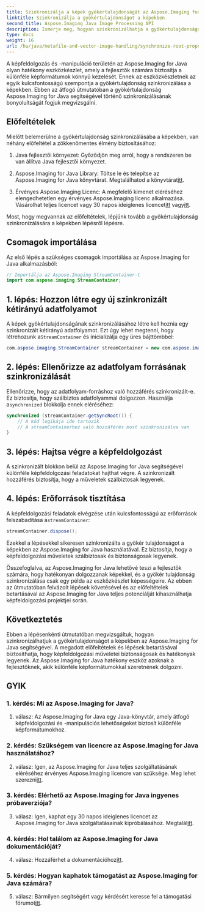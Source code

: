 ```yaml
---
title: Szinkronizálja a képek gyökértulajdonságát az Aspose.Imaging for Java programmal
linktitle: Szinkronizálja a gyökértulajdonságot a képekben
second_title: Aspose.Imaging Java Image Processing API
description: Ismerje meg, hogyan szinkronizálhatja a gyökértulajdonságot a képekben az Aspose.Imaging for Java segítségével. Ezzel a lépésenkénti útmutatóval biztosíthatja a cérnabiztos képfeldolgozást.
type: docs
weight: 16
url: /hu/java/metafile-and-vector-image-handling/synchronize-root-property-in-images/
---
```

A képfeldolgozás és -manipuláció területén az Aspose.Imaging for Java olyan hatékony eszközkészlet, amely a fejlesztők számára biztosítja a különféle képformátumok könnyű kezelését. Ennek az eszközkészletnek az egyik kulcsfontosságú szempontja a gyökértulajdonság szinkronizálása a képekben. Ebben az átfogó útmutatóban a gyökértulajdonság Aspose.Imaging for Java segítségével történő szinkronizálásának bonyolultságát fogjuk megvizsgálni.

## Előfeltételek

Mielőtt belemerülne a gyökértulajdonság szinkronizálásába a képekben, van néhány előfeltétel a zökkenőmentes élmény biztosításához:

1. Java fejlesztői környezet: Győződjön meg arról, hogy a rendszeren be van állítva Java fejlesztői környezet.

2.  Aspose.Imaging for Java Library: Töltse le és telepítse az Aspose.Imaging for Java könyvtárat. Megtalálhatod a könyvtárat[itt](https://releases.aspose.com/imaging/java/).

3. Érvényes Aspose.Imaging Licenc: A megfelelő kimenet eléréséhez elengedhetetlen egy érvényes Aspose.Imaging licenc alkalmazása. Vásárolhat teljes licencet vagy 30 napos ideiglenes licencet[itt](https://purchase.aspose.com/buy) vagy[itt](https://purchase.aspose.com/temporary-license/).

Most, hogy megvannak az előfeltételek, lépjünk tovább a gyökértulajdonság szinkronizálására a képekben lépésről lépésre.

## Csomagok importálása

Az első lépés a szükséges csomagok importálása az Aspose.Imaging for Java alkalmazásból:

```java
// Importálja az Aspose.Imaging StreamContainer-t
import com.aspose.imaging.StreamContainer;
```

## 1. lépés: Hozzon létre egy új szinkronizált kétirányú adatfolyamot

 A képek gyökértulajdonságának szinkronizálásához létre kell hoznia egy szinkronizált kétirányú adatfolyamot. Ezt úgy lehet megtenni, hogy létrehozunk a`StreamContainer` és inicializálja egy üres bájttömbbel:

```java
com.aspose.imaging.StreamContainer streamContainer = new com.aspose.imaging.StreamContainer(new java.io.ByteArrayInputStream(new byte[0]));
```

## 2. lépés: Ellenőrizze az adatfolyam forrásának szinkronizálását

 Ellenőrizze, hogy az adatfolyam-forráshoz való hozzáférés szinkronizált-e. Ez biztosítja, hogy szálbiztos adatfolyammal dolgozzon. Használja a`synchronized` blokkolja ennek eléréséhez:

```java
synchronized (streamContainer.getSyncRoot()) {
    // A kód logikája ide tartozik
    // A streamContainerhez való hozzáférés most szinkronizálva van
}
```

## 3. lépés: Hajtsa végre a képfeldolgozást

A szinkronizált blokkon belül az Aspose.Imaging for Java segítségével különféle képfeldolgozási feladatokat hajthat végre. A szinkronizált hozzáférés biztosítja, hogy a műveletek szálbiztosak legyenek.

## 4. lépés: Erőforrások tisztítása

 A képfeldolgozási feladatok elvégzése után kulcsfontosságú az erőforrások felszabadítása a`streamContainer`:

```java
streamContainer.dispose();
```

Ezekkel a lépésekkel sikeresen szinkronizálta a gyökér tulajdonságot a képekben az Aspose.Imaging for Java használatával. Ez biztosítja, hogy a képfeldolgozási műveletek szálbiztosak és biztonságosak legyenek.

Összefoglalva, az Aspose.Imaging for Java lehetővé teszi a fejlesztők számára, hogy hatékonyan dolgozzanak képekkel, és a gyökér tulajdonság szinkronizálása csak egy példa az eszközkészlet képességeire. Az ebben az útmutatóban felvázolt lépések követésével és az előfeltételek betartásával az Aspose.Imaging for Java teljes potenciálját kihasználhatja képfeldolgozási projektjei során.

## Következtetés

Ebben a lépésenkénti útmutatóban megvizsgáltuk, hogyan szinkronizálhatjuk a gyökértulajdonságot a képekben az Aspose.Imaging for Java segítségével. A megadott előfeltételek és lépések betartásával biztosíthatja, hogy képfeldolgozási műveletei biztonságosak és hatékonyak legyenek. Az Aspose.Imaging for Java hatékony eszköz azoknak a fejlesztőknek, akik különféle képformátumokkal szeretnének dolgozni.

## GYIK

### 1. kérdés: Mi az Aspose.Imaging for Java?

1. válasz: Az Aspose.Imaging for Java egy Java-könyvtár, amely átfogó képfeldolgozási és -manipulációs lehetőségeket biztosít különféle képformátumokhoz.

### 2. kérdés: Szükségem van licencre az Aspose.Imaging for Java használatához?

 2. válasz: Igen, az Aspose.Imaging for Java teljes szolgáltatásának eléréséhez érvényes Aspose.Imaging licencre van szüksége. Meg lehet szerezni[itt](https://purchase.aspose.com/buy).

### 3. kérdés: Elérhető az Aspose.Imaging for Java ingyenes próbaverziója?

 3. válasz: Igen, kaphat egy 30 napos ideiglenes licencet az Aspose.Imaging for Java szolgáltatásainak kipróbálásához. Megtalál[itt](https://purchase.aspose.com/temporary-license/).

### 4. kérdés: Hol találom az Aspose.Imaging for Java dokumentációját?

 4. válasz: Hozzáférhet a dokumentációhoz[itt](https://reference.aspose.com/imaging/java/).

### 5. kérdés: Hogyan kaphatok támogatást az Aspose.Imaging for Java számára?

 5. válasz: Bármilyen segítségért vagy kérdésért keresse fel a támogatási fórumot[itt](https://forum.aspose.com/).